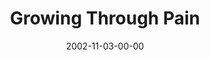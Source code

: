 ---
layout: message
category: message
series: "The Art of Growth"
title: "Growing Through Pain"
date: 2002-11-03-00-00
message_id: 257
audio-description: "There is an art to growth. Learn to grow up and not just old."
audio: "http://s3.amazonaws.com/crossroadsaudiomessages/Growing%20Through%20Pain.mp3"
audio-title: "Growing Through Pain"
audio-duration: "35:23"
---